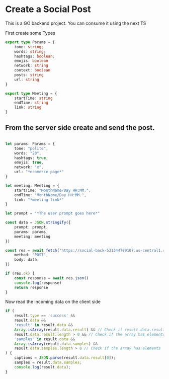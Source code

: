 


# Create a Social Post

This is a GO backend project. You can consume it using the next TS

First create some Types


```ts
export type Params = {
	tone: string;
	words: string;
	hashtags: boolean;
	emojis: boolean
	network: string
	context: boolean
	posts: string
	url: string
}

export type Meeting = {
	startTime: string
	endTime: string
	link: string
}

```

## From the server side create and send the post.

```ts

let params: Params = {
    tone: "polite",
    words: "20",
    hashtags: true,
    emojis: true,
    network: "x",
    url: "*ecomerce page*"
}

let meeting: Meeting = {
    startTime: "MonthName/Day HH:MM.",
    endTime: "MonthName/Day HH:MM.",
    link: "*meeting link*"
}

let prompt = "*The user prompt goes here*"

const data = JSON.stringify({
    prompt: prompt,
    params: params,
    meeting: meeting
})

const res = await fetch("https://social-back-531344799107.us-central1.run.app/text", {
    method: "POST",
    body: data,
})

if (res.ok) {
    const response = await res.json()
    console.log(response)
    return response
}


```
Now read the incoming data on the client side

```ts
if (
    result.type == 'success' &&
    result.data &&
    'result' in result.data &&
    Array.isArray(result.data.result) && // Check if result.data.result is an array
    result.data.result.length > 0 && // Check if the array has elements
    'samples' in result.data &&
    Array.isArray(result.data.samples) &&
    result.data.samples.length > 0 // Check if the array has elements
) {
    captions = JSON.parse(result.data.result[0]);
    samples = result.data.samples;
    console.log(result.data);
}


```


